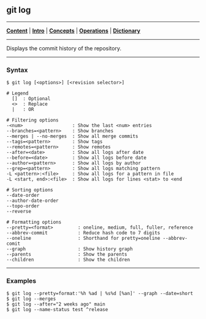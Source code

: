 ## git log
________________________________________________________________________________
[**Content**](../../README.md) |
[**Intro**](../../01-Introduction/introduction.md) |
[**Concepts**](../../02-Concepts/concepts.md) |
[**Operations**](../../03-Operations/operations.md) |
[**Dictionary**](../../04-Appendix/dictionary.md)
________________________________________________________________________________

Displays the commit history of the repository.

-------------------------------------------------------------------------------
### Syntax
```
$ git log [<options>] [<revision selector>]

# Legend
  []  : Optional
  <>  : Replace
  |   : OR

# Filtering options
-<num>                  : Show the last <num> entries
--branches=<pattern>    : Show branches
--merges | --no-merges  : Show all merge commits
--tags=<pattern>        : Show tags
--remotes=<pattern>     : Show remotes  
--after=<date>          : Show all logs after date
--before=<date>         : Show all logs before date
--author=<pattern>      : Show all logs by author
--grep=<pattern>        : Show all logs matching pattern
-L <pattern>:<file>     : Show all logs for a pattern in file
-L <start, end>:<file>  : Show all logs for lines <stat> to <end  

# Sorting options
--date-order
--author-date-order
--topo-order
--reverse

# Formatting options
--pretty=<format>         : oneline, medium, full, fuller, reference
--abbrev-commit           : Reduce hash code to 7 digits
--oneline                 : Shorthand for pretty=oneline --abbrev-comit 
--graph                   : Show history graph
--parents                 : Show the parents 
--children                : Show the children
```

-------------------------------------------------------------------------------
### Examples
```shell
$ git log --pretty=format:'%h %ad | %s%d [%an]' --graph --date=short
$ git log --merges
$ git log --after="2 weeks ago" main
$ git log --name-status test ^release
```